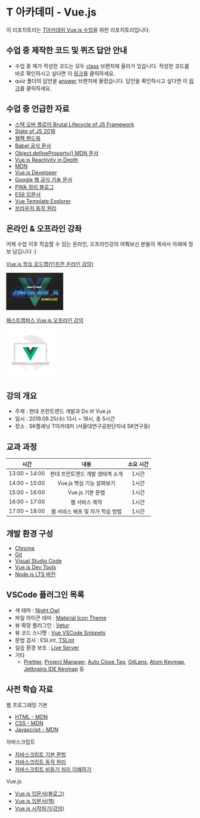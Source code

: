 # T 아카데미 - Vue.js

이 리포지토리는 [T아카데미 Vue.js 수업](https://tacademy.skplanet.com/front/tacademy/courseinfo/campus.action?classIndex=1611)을 위한 리포지토리입니다.

## 수업 중 제작한 코드 및 퀴즈 답안 안내
 
- 수업 중 제가 작성한 코드는 모두 [class](https://github.com/joshua1988/tacademy-vue/tree/class) 브랜치에 올라가 있습니다. 작성한 코드를 바로 확인하시고 싶다면 이 [링크](https://github.com/joshua1988/tacademy-vue/commit/e4a9a0b66e5752e836f5ef5316965712aa73d5b2)를 클릭하세요.
- quiz 폴더의 답안을 [answer](https://github.com/joshua1988/tacademy-vue/tree/answer) 브랜치에 올렸습니다. 답안을 확인하시고 싶다면 이 [링크](https://github.com/joshua1988/tacademy-vue/commit/3a5895951d4375e2600325f2f32deaaa9ad918bd)를 클릭하세요.

## 수업 중 언급한 자료

- [스택 오버 플로어 Brutal Lifecycle of JS Framework](https://stackoverflow.blog/2018/01/11/brutal-lifecycle-javascript-frameworks/)
- [State of JS 2018](https://2018.stateofjs.com/front-end-frameworks/overview/)
- [웹팩 핸드북](https://joshua1988.github.io/webpack-guide/)
- [Babel 공식 문서](https://babeljs.io)
- [Object.defineProperty() MDN 문서](https://developer.mozilla.org/ko/docs/Web/JavaScript/Reference/Global_Objects/Object/defineProperty)
- [Vue.js Reactivity in Depth](https://vuejs.org/v2/guide/reactivity.html)
- [MDN](https://developer.mozilla.org/ko/)
- [Vue.js Developer](https://vuejsdevelopers.com)
- [Google 웹 공식 기술 문서](https://developers.google.com/web/fundamentals)
- [PWA 정리 블로그](https://joshua1988.github.io/web-development/pwa/io-2018-pwa/)
- [ES6 입문서](https://joshua1988.github.io/es6-online-book/guide.html)
- [Vue Template Explorer](https://template-explorer.vuejs.org)
- [브라우저 동작 원리](https://www.html5rocks.com/en/tutorials/internals/howbrowserswork/#The_browsers_we_will_talk_about)

## 온라인 & 오프라인 강좌

어제 수업 이후 학습할 수 있는 온라인, 오프라인강의 여쭤보신 분들이 계셔서 아래에 정보 남깁니다 :) 

[Vue.js 학습 로드맵(인프런 온라인 강의)](https://www.inflearn.com/roadmaps/3)

<img src="./images/age-of-vue.png" alt="인프런 Vue.js 시작하기 강의" height="100">

[패스트캠퍼스 Vue.js 오프라인 강의](https://www.fastcampus.co.kr/dev_camp_vue)

<img src="./images/fastcampus-vue.png" alt="패스트캠퍼스 Vue.js 정복 캠프" height="130">

## 강의 개요

- 주제 : 현대 프런트엔드 개발과 Do it! Vue.js
- 일시 : 2019.09.25(수) 13시 ~ 18시, 총 5시간
- 장소 : SK플래닛 T아카데미 (서울대연구공원단지내 SK연구동)

## 교과 과정

|       **시간**       |       **내용**        | **소요 시간** |
| :----------------: | :-----------------: | :-------: |
| 13:00 ~ 14:00  |  현대 프런트엔드 개발 생태계 소개   |    1시간    |
| 14:00 ~ 15:00  | Vue.js 핵심 기능 살펴보기 |    1시간    |
| 15:00 ~ 16:00     |  Vue.js 기본 문법  |    1시간    |
| 16:00 ~ 17:00  | 웹 서비스 제작  |    1시간    |
| 17:00 ~ 18:00 |  웹 서비스 배포 및 자가 학습 방법  |    1시간    |

## 개발 환경 구성

- [Chrome](https://www.google.com/intl/ko/chrome/)
- [Git](https://git-scm.com/downloads)
- [Visual Studio Code](https://code.visualstudio.com/)
- [Vue.js Dev Tools](https://chrome.google.com/webstore/detail/vuejs-devtools/nhdogjmejiglipccpnnnanhbledajbpd)
- [Node.js LTS 버전](https://nodejs.org/ko/)

## VSCode 플러그인 목록

- 색 테마 : [Night Owl](https://marketplace.visualstudio.com/items?itemName=sdras.night-owl)
- 파일 아이콘 테마 : [Material Icon Theme](https://marketplace.visualstudio.com/items?itemName=PKief.material-icon-theme)
- 뷰 확장 플러그인 : [Vetur](https://marketplace.visualstudio.com/items?itemName=octref.vetur)
- 뷰 코드 스니펫 : [Vue VSCode Snippets](https://marketplace.visualstudio.com/items?itemName=sdras.vue-vscode-snippets)
- 문법 검사 : ESLint, [TSLint](https://marketplace.visualstudio.com/items?itemName=eg2.tslint)
- 실습 환경 보조 : [Live Server](https://marketplace.visualstudio.com/items?itemName=ritwickdey.LiveServer)
- 기타
  - [Prettier](https://marketplace.visualstudio.com/items?itemName=esbenp.prettier-vscode), [Project Manager](https://marketplace.visualstudio.com/items?itemName=alefragnani.project-manager), [Auto Close Tag](https://marketplace.visualstudio.com/items?itemName=formulahendry.auto-close-tag), [GitLens](https://marketplace.visualstudio.com/items?itemName=eamodio.gitlens), [Atom Keymap](https://marketplace.visualstudio.com/items?itemName=ms-vscode.atom-keybindings), [Jetbrains IDE Keymap](https://marketplace.visualstudio.com/items?itemName=isudox.vscode-jetbrains-keybindings) 등

## 사전 학습 자료

웹 프로그래밍 기본
- [HTML - MDN](https://developer.mozilla.org/en-US/docs/Web/HTML)
- [CSS - MDN](https://developer.mozilla.org/en-US/docs/Web/CSS)
- [Javascript - MDN](https://developer.mozilla.org/en-US/docs/Web/JavaScript)

자바스크립트
- [자바스크립트 기본 문법](https://joshua1988.github.io/web-development/javascript/javascript-basic-summary/)
- [자바스크립트 동작 원리](https://joshua1988.github.io/web-development/translation/javascript/how-js-works-inside-engine/)
- [자바스크립트 비동기 처리 이해하기](https://joshua1988.github.io/web-development/javascript/javascript-asynchronous-operation/)

Vue.js
- [Vue.js 입문서(블로그)](https://joshua1988.github.io/web-development/vuejs/vuejs-tutorial-for-beginner/)
- [Vue.js 입문서(책)](http://www.yes24.com/Product/Goods/58206961?scode=032&OzSrank=1)
- [Vue.js 시작하기(강의)](https://www.inflearn.com/course/Age-of-Vuejs#)